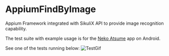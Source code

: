 # AppiumFindByImage

Appium Framework integrated with SikuliX API to provide image recognition capability.

The test suite with example usage is for the [Neko Atsume][nekoAtsumeURL] app on Android.

See one of the tests running below:
![TestGif][testGif]

[testGif]: ./resources/testRun.gif
[nekoAtsumeURL]: https://play.google.com/store/apps/details?id=jp.co.hit_point.nekoatsume&hl=en